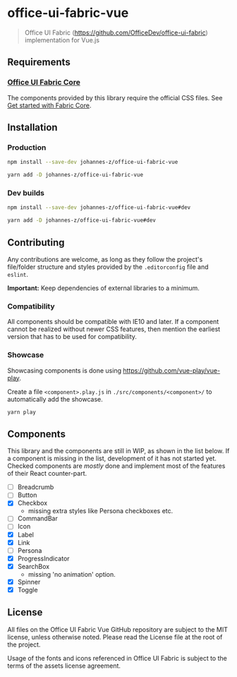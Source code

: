 # office-ui-fabric-vue

> Office UI Fabric (https://github.com/OfficeDev/office-ui-fabric)
> implementation for Vue.js

## Requirements

### [Office UI Fabric Core](https://github.com/OfficeDev/office-ui-fabric-core)

The components provided by this library require the official CSS files. See [Get
started with Fabric Core](https://developer.microsoft.com/en-us/fabric#/get-started).

## Installation

### Production

```sh
npm install --save-dev johannes-z/office-ui-fabric-vue
```

```sh
yarn add -D johannes-z/office-ui-fabric-vue
```

### Dev builds

```sh
npm install --save-dev johannes-z/office-ui-fabric-vue#dev
```

```sh
yarn add -D johannes-z/office-ui-fabric-vue#dev
```

## Contributing

Any contributions are welcome, as long as they follow the project's file/folder
structure and styles provided by the `.editorconfig` file and `eslint`.

**Important:** Keep dependencies of external libraries to a minimum.

### Compatibility

All components should be compatible with IE10 and later. If a component cannot
be realized without newer CSS features, then mention the earliest version that
has to be used for compatibility.

### Showcase

Showcasing components is done using https://github.com/vue-play/vue-play.

Create a file `<component>.play.js` in `./src/components/<component>/` to
automatically add the showcase.

```sh
yarn play
```

## Components

This library and the components are still in WIP, as shown in the list below.
If a component is missing in the list, development of it has not started yet.
Checked components are *mostly* done and implement most of the features of their
React counter-part.

- [ ] Breadcrumb
- [ ] Button
- [x] Checkbox
  - missing extra styles like Persona checkboxes etc.
- [ ] CommandBar
- [ ] Icon
- [x] Label
- [x] Link
- [ ] Persona
- [x] ProgressIndicator
- [x] SearchBox
  - missing 'no animation' option.
- [x] Spinner
- [x] Toggle

## License

All files on the Office UI Fabric Vue GitHub repository are subject to the MIT
license, unless otherwise noted. Please read the License file at the root of the
project.

Usage of the fonts and icons referenced in Office UI Fabric is subject to the
terms of the assets license agreement.

